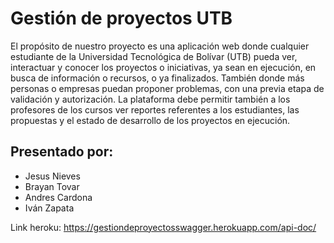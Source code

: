 # Gestión de proyectos UTB
El propósito de nuestro proyecto es una aplicación web donde cualquier estudiante de la Universidad Tecnológica de Bolívar (UTB) pueda ver, interactuar y conocer los proyectos o iniciativas, ya sean en ejecución, en busca de información o recursos, o ya finalizados. También donde más personas o empresas puedan proponer problemas, con una previa etapa de validación y autorización. 
La plataforma debe permitir también a los profesores de los cursos ver reportes referentes a los estudiantes, las propuestas y el estado de desarrollo de los proyectos en ejecución.
 
## Presentado por:
- Jesus Nieves
- Brayan Tovar
- Andres Cardona
- Iván Zapata

Link heroku: https://gestiondeproyectosswagger.herokuapp.com/api-doc/